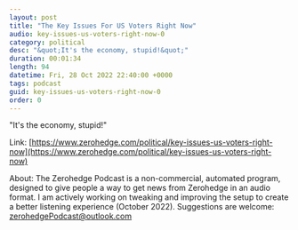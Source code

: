 ```yaml
---
layout: post
title: "The Key Issues For US Voters Right Now"
audio: key-issues-us-voters-right-now-0
category: political
desc: "&quot;It's the economy, stupid!&quot;"
duration: 00:01:34
length: 94
datetime: Fri, 28 Oct 2022 22:40:00 +0000
tags: podcast
guid: key-issues-us-voters-right-now-0
order: 0
---
```

&quot;It's the economy, stupid!&quot;

Link: [https://www.zerohedge.com/political/key-issues-us-voters-right-now](https://www.zerohedge.com/political/key-issues-us-voters-right-now)

About: The Zerohedge Podcast is a non-commercial, automated program, designed to give people a way to get news from Zerohedge in an audio format.  I am actively working on tweaking and improving the setup to create a better listening experience (October 2022).  Suggestions are welcome: [zerohedgePodcast@outlook.com](mailto:zerohedgePodcast@outlook.com)